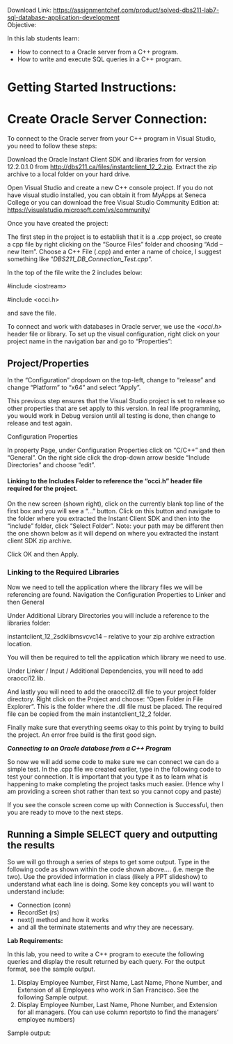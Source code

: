 Download Link: https://assignmentchef.com/product/solved-dbs211-lab7-sql-database-application-development
<br>
Objective:

In this lab students learn:

<ul>

 <li>How to connect to a Oracle server from a C++ program.</li>

 <li>How to write and execute SQL queries in a C++ program.</li>

</ul>

<h1>Getting Started Instructions:</h1>

<h1>Create Oracle Server Connection:</h1>

To connect to the Oracle server from your C++ program in Visual Studio, you need to follow these steps:

Download the Oracle Instant Client SDK and libraries from for version 12.2.0.1.0 from <a href="http://dbs211.ca/files/instantclient_12_2.zip">http://dbs211.ca/files/instantclient_12_2.zip</a>.  Extract the zip archive to a local folder on your hard drive.

Open Visual Studio and create a new C++ console project.  If you do not have visual studio installed, you can obtain it from MyApps at Seneca College or you can download the free Visual Studio Community Edition at: <a href="https://visualstudio.microsoft.com/vs/community/">https://visualstudio.microsoft.com/vs/community/</a>

Once you have created the project:

The first step in the project is to establish that it is a .cpp project, so create a cpp file by right clicking on the “Source Files” folder and choosing “Add – new Item”.  Choose a C++ File (.cpp) and enter a name of choice, I suggest something like “<em>DBS211_DB_Connection_Test.cpp</em>”.

In the top of the file write the 2 includes below:

#include &lt;iostream&gt;

#include &lt;occi.h&gt;

and save the file.

To connect and work with databases in Oracle server, we use the &lt;<em>occi.h&gt;</em> header file or library. To set up the visual configuration, right click on your project name in the navigation bar and go to “Properties”:

<h2>Project/Properties</h2>

In the “Configuration” dropdown on the top-left, change to “release” and change “Platform” to “x64” and select “Apply”.

This previous step ensures that the Visual Studio project is set to release so other properties that are set apply to this version.  In real life programming, you would work in Debug version until all testing is done, then change to release and test again.

Configuration Properties

In property Page, under Configuration Properties click on “C/C++” and then “General”.  On the right side click the drop-down arrow beside “Include Directories” and choose “edit”.

<h4>Linking to the Includes Folder to reference the “occi.h” header file required for the project.</h4>

On the new screen (shown right), click on the currently blank top line of the first box and you will see a “…” button.  Click on this button and navigate to the folder where you extracted the Instant Client SDK and then into the “include” folder, click “Select Folder”.   Note: your path may be different then the one shown below as it will depend on where you extracted the instant client SDK zip archive.

Click OK and then Apply.

<h3>Linking to the Required Libraries</h3>

Now we need to tell the application where the library files we will be referencing are found.  Navigation the Configuration Properties to Linker and then General

Under Additional Library Directories you will include a reference to the libraries folder:

instantclient_12_2sdklibmsvcvc14  – relative to your zip archive extraction location.

You will then be required to tell the application which library we need to use.

Under Linker / Input / Additional Dependencies, you will need to add oraocci12.lib.

And lastly you will need to add the oraocci12.dll file to your project folder directory.  Right click on the Project and choose: “Open Folder in File Explorer”.  This is the folder where the .dll file must be placed.   The required file can be copied from the main instantclient_12_2 folder.

Finally make sure that everything seems okay to this point by trying to build the project.  An error free build is the first good sign.

<strong><em>Connecting to an Oracle database from a C++ Program</em></strong>

So now we will add some code to make sure we can connect we can do a simple test.  In the .cpp file we created earlier, type in the following code to test your connection.  It is important that you type it as to learn what is happening to make completing the project tasks much easier.  (Hence why I am providing a screen shot rather than text so you cannot copy and paste)

If you see the console screen come up with Connection is Successful, then you are ready to move to the next steps.

<h2>Running a Simple SELECT query and outputting the results</h2>

So we will go through a series of steps to get some output.  Type in the following code as shown within the code shown above…. (i.e. merge the two).  Use the provided information in class (likely a PPT slideshow) to understand what each line is doing.  Some key concepts you will want to understand include:

<ul>

 <li>Connection (conn)</li>

 <li>RecordSet (rs)</li>

 <li>next() method and how it works</li>

 <li>and all the terminate statements and why they are necessary.</li>

</ul>




<strong>Lab Requirements:</strong>

In this lab, you need to write a C++ program to execute the following queries and display the result returned by each query. For the output format, see the sample output.

<ol>

 <li>Display Employee Number, First Name, Last Name, Phone Number, and Extension of all Employees who work in San Francisco. See the following Sample output.</li>

 <li>Display Employee Number, Last Name, Phone Number, and Extension for all managers. (You can use column reportsto to find the managers’ employee numbers)</li>

</ol>

Sample output:








